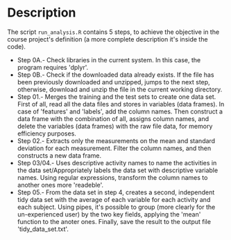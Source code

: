 # Description

The script `run_analysis.R` contains 5 steps, to achieve the objective in the course project's definition (a more complete description it's inside the code).

* Step 0A.- Check libraries in the current system. In this case, the program requires 'dplyr'.
* Step 0B.- Check if the downloaded data already exists. If the file has been previously downloaded and unzipped, jumps to the next step, otherwise, download and unzip the file in the current working directory.
* Step 01.- Merges the training and the test sets to create one data set. First of all, read all the data files and stores in variables (data frames). In case of 'features' and 'labels', add the column names. Then construct a data frame with the combination of all, assigns column names, and delete the variables (data frames) with the raw file data, for memory efficiency purposes.
* Step 02.- Extracts only the measurements on the mean and standard deviation for each measurement. Filter the column names, and then constructs a new data frame.
* Step 03/04.- Uses descriptive activity names to name the activities in the data set/Appropriately labels the data set with descriptive variable names. Using regular expressions, transform the column names to another ones more 'readeble'.
* Step 05.- From the data set in step 4, creates a second, independent tidy data set with the average of each variable for each activity and each subject. Using pipes, it's possible to group (more clearly for the un-experienced user) by the two key fields, applying the 'mean' function to the anoter ones. Finally, save the result to the output file 'tidy_data_set.txt'.